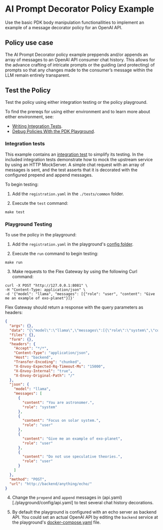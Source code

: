 # AI Prompt Decorator Policy Example
Use the basic PDK body manipulation functionallities to implement an example of a message decorator policy 
for an OpenAI API.

## Policy use case
The AI Prompt Decorator policy example preppends and/or appends an array of messages to an OpenAI API 
consumer chat history. 
This allows for the advance crafting of intricate prompts or the guiding (and protecting) of prompts so 
that any changes made to the consumer’s message within the LLM remain entirely transparent.

## Test the Policy

Test the policy using either integration testing or the policy playground.

To find the prereqs for using either environment and to learn more about either environment, see:

* [Writing Integration Tests](https://docs.mulesoft.com/pdk/latest/policies-pdk-integration-tests).
* [Debug Policies With the PDK Playground](https://docs.mulesoft.com/pdk/latest/policies-pdk-debug-local).

### Integration tests

This example contains an [integration test](./tests/requests.rs) to simplify its testing. 
In the included integration tests demonstrate how to mock the upstream service by using an HTTP MockServer. 
A simple chat request with an array of messages is sent, and the test asserts that it is decorated with 
the configured prepend and append messages.

To begin testing:

1. Add the `registration.yaml` in the `./tests/common` folder.

2. Execute the `test` command:

``` shell
make test
```

### Playground Testing

To use the policy in the playground:

1. Add the `registration.yaml` in the playground's [config folder](./playground/config).

2. Execute the `run` command to begin testing:

``` shell
make run
```

3. Make requests to the Flex Gateway by using the following Curl command:

```shell
curl -X POST "http://127.0.0.1:8081" \
-H "Content-Type: application/json" \
-d '{"model": "llama", "messages": [{"role": "user", "content": "Give me an example of exo-planet"}]}'
```

Flex Gateway should return a response with the query parameters as headers:

```json
{
  "args": {}, 
  "data": "{\"model\":\"llama\",\"messages\":[{\"role\":\"system\",\"content\":\"You are astronomer.\"},{\"role\":\"user\",\"content\":\"Focus on solar system.\"},{\"role\":\"user\",\"content\":\"Give me an example of exo-planet\"},{\"role\":\"user\",\"content\":\"Do not use speculative theories.\"}]}", 
  "files": {}, 
  "form": {}, 
  "headers": {
    "Accept": "*/*", 
    "Content-Type": "application/json", 
    "Host": "backend", 
    "Transfer-Encoding": "chunked", 
    "X-Envoy-Expected-Rq-Timeout-Ms": "15000", 
    "X-Envoy-Internal": "true", 
    "X-Envoy-Original-Path": "/"
  }, 
  "json": {
    "model": "llama",
    "messages": [
      {
        "content": "You are astronomer.", 
        "role": "system"
      }, 
      {
        "content": "Focus on solar system.", 
        "role": "user"
      }, 
      {
        "content": "Give me an example of exo-planet", 
        "role": "user"
      }, 
      {
        "content": "Do not use speculative theories.", 
        "role": "user"
      }
    ]
  }, 
  "method": "POST", 
  "url": "http://backend/anything/echo/"
}

```

4. Change the `prepend` and `append` messages in (api.yaml)[./playground/config/api.yaml] to test several chat history decorations.

5. By default the playground is configured with an echo server as backend API. You could set an actual OpenAI API by editing the `backend` 
service at the playground's [docker-compose.yaml](./playground/docker-compose.yaml) file.
